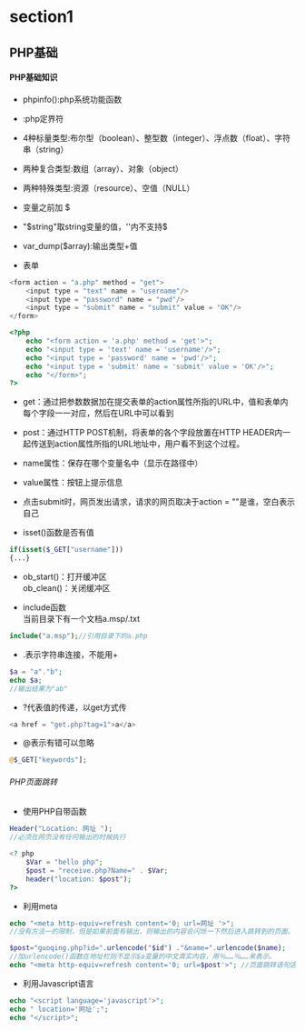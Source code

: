 # section1

## PHP基础

#### PHP基础知识

* phpinfo():php系统功能函数

* <?php ... ?>:php定界符

* 4种标量类型:布尔型（boolean）、整型数（integer）、浮点数（float）、字符串（string）

* 两种复合类型:数组（array）、对象（object）

* 两种特殊类型:资源（resource）、空值（NULL）

* 变量之前加 $ 

* "$string"取string变量的值，''内不支持$

* var_dump($array):输出类型+值

* 表单

```php
<form action = "a.php" method = "get">
	<input type = "text" name = "username"/>
	<input type = "password" name = "pwd"/>
	<input type = "submit" name = "submit" value = "OK"/>
</form>
```

```php
<?php
	echo "<form action = 'a.php' method = 'get'>";
	echo "<input type = 'text' name = 'username'/>";
	echo "<input type = 'password' name = 'pwd'/>";
	echo "<input type = 'submit' name = 'submit' value = 'OK'/>";
	echo "</form>";
?>
```
 * get：通过把参数数据加在提交表单的action属性所指的URL中，值和表单内每个字段一一对应，然后在URL中可以看到
 * post：通过HTTP POST机制，将表单的各个字段放置在HTTP HEADER内一起传送到action属性所指的URL地址中，用户看不到这个过程。
 * name属性：保存在哪个变量名中（显示在路径中）
 * value属性：按钮上提示信息
 * 点击submit时，网页发出请求，请求的网页取决于action = ""是谁，空白表示自己


* isset()函数是否有值

```php
if(isset($_GET["username"]))
{...}
```

* ob_start()：打开缓冲区<br/>
  ob_clean()：关闭缓冲区

* include函数<br/>
  当前目录下有一个文档a.msp/.txt

```php
include("a.msp");//引用目录下的a.php
```

* .表示字符串连接，不能用+

```php
$a = "a"."b";
echo $a;
//输出结果为"ab"
```

* ?代表值的传递，以get方式传

```php
<a href = "get.php?tag=1">a</a>
```

* @表示有错可以忽略

```php
@$_GET["keywords"];
```

###### PHP页面跳转

 * 使用PHP自带函数 

```php
Header("Location: 网址 "); 
//必须在网页没有任何输出的时候执行

<? php
	$Var = "hello php";
	$post = "receive.php?Name=" . $Var;
	header("location: $post");
?>
```
 * 利用meta

```php
echo "<meta http-equiv=refresh content='0; url=网址 '>"; 
//没有方法一的限制，但是如果前面有输出，则输出的内容会闪烁一下然后进入跳转到的页面。

$post="guoqing.php?id=".urlencode("$id") ."&name=".urlencode($name);
//加urlencode()函数在地址栏则不显示$a变量的中文真实内容，用％……％……来表示。
echo "<meta http-equiv=refresh content='0; url=$post'>"; //页面跳转语句这样可实现页面传值
```
 * 利用Javascript语言 

```php
echo "<script language='javascript'>"; 
echo " location='网址';"; 
echo "</script>";
```
